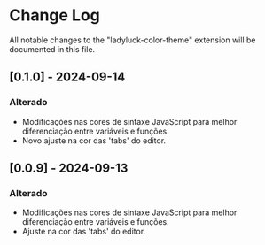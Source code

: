 # Change Log

All notable changes to the "ladyluck-color-theme" extension will be documented in this file.

## [0.1.0] - 2024-09-14

### Alterado
- Modificações nas cores de sintaxe JavaScript para melhor diferenciação entre variáveis e funções.
- Novo ajuste na cor das 'tabs' do editor.

## [0.0.9] - 2024-09-13

### Alterado
- Modificações nas cores de sintaxe JavaScript para melhor diferenciação entre variáveis e funções.
- Ajuste na cor das 'tabs' do editor.